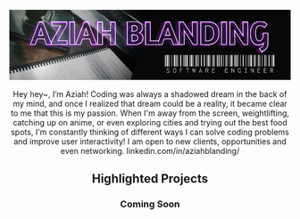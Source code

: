 ![alt text](https://github.com/Primalsia/Primalsia/blob/main/aziahsbanner1.jpg)


<p align="center">
  Hey hey~, I’m Aziah! Coding was always a shadowed dream in the back of my mind, and once I realized that dream could be a reality, it became clear to me that this is my passion. When I'm away from the screen, weightlifting, catching up on anime, or even exploring cities and trying out the best food spots, I'm constantly thinking of different ways I can solve coding problems and improve user interactivity! I am open to new clients, opportunities and even networking. linkedin.com/in/aziahblanding/
</p>

<!-- Future Projects Here -->
<h2 align="center">Highlighted Projects </h2>
<div align="center">

  <h3 align="center">Coming Soon</h3>
 
</div>
<!---
thatladycocoa/thatladycocoa is a ✨ special ✨ repository because its `README.md` (this file) appears on your GitHub profile.
You can click the Preview link to take a look at your changes.
--->
